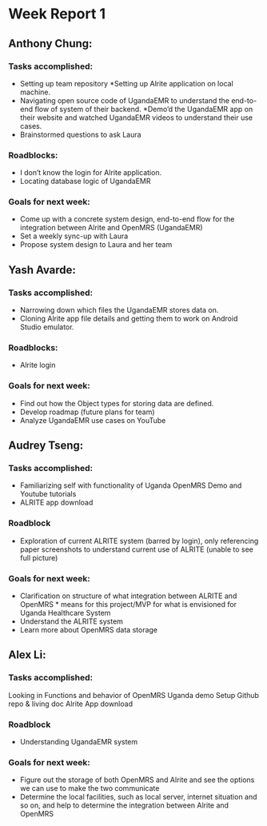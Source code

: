 # Week Report 1

## Anthony Chung:
### Tasks accomplished:
* Setting up team repository
  *Setting up Alrite application on local machine.
* Navigating open source code of UgandaEMR to understand the end-to-end flow of system of their backend.
  *Demo’d the UgandaEMR app on their website and watched UgandaEMR videos to understand their use cases.
* Brainstormed questions to ask Laura

### Roadblocks:
* I don’t know the login for Alrite application.
* Locating database logic of UgandaEMR

### Goals for next week:
* Come up with a concrete system design, end-to-end flow for the integration between Alrite and OpenMRS (UgandaEMR)
* Set a weekly sync-up with Laura
* Propose system design to Laura and her team

## Yash Avarde:
### Tasks accomplished:
* Narrowing down which files the UgandaEMR stores data on.
* Cloning Alrite app file details and getting them to work on Android Studio emulator.

### Roadblocks:
* Alrite login

### Goals for next week:
* Find out how the Object types for storing data are defined.
* Develop roadmap (future plans for team)
* Analyze UgandaEMR use cases on YouTube

## Audrey Tseng:
### Tasks accomplished:
* Familiarizing self with functionality of Uganda OpenMRS Demo and Youtube tutorials
* ALRITE app download

### Roadblock
* Exploration of current ALRITE system (barred by login), only referencing paper screenshots to understand current use of ALRITE (unable to see full picture)

### Goals for next week:
* Clarification on structure of what integration between ALRITE and OpenMRS * means for this project/MVP for what is envisioned for Uganda Healthcare System
* Understand the ALRITE system
* Learn more about OpenMRS data storage

## Alex Li:
### Tasks accomplished:
Looking in Functions and behavior of OpenMRS Uganda demo
Setup Github repo & living doc
Alrite App download

### Roadblock
* Understanding UgandaEMR system

### Goals for next week:
* Figure out the storage of both OpenMRS and Alrite and see the options we can use to make the two communicate
* Determine the local facilities, such as local server, internet situation and so on, and help to determine the integration between Alrite and OpenMRS
